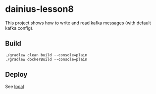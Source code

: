 # dainius-lesson8

This project shows how to write and read kafka messages (with default kafka config).

## Build

```
./gradlew clean build --console=plain
./gradlew dockerBuild --console=plain
```

## Deploy

See [local](local/README.md)
